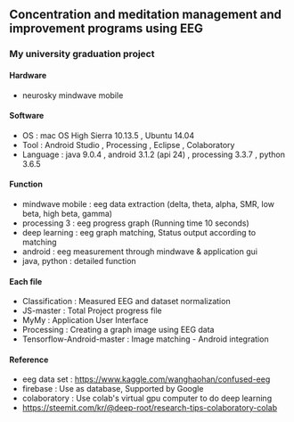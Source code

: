 ## Concentration and meditation management and improvement programs using EEG
### My university graduation project

#### Hardware
* neurosky mindwave mobile

#### Software
* OS : mac OS High Sierra 10.13.5 , Ubuntu 14.04
* Tool : Android Studio , Processing , Eclipse , Colaboratory
* Language : java 9.0.4 , android 3.1.2 (api 24) , processing 3.3.7 , python 3.6.5

#### Function
* mindwave mobile : eeg data extraction (delta, theta, alpha, SMR, low beta, high beta, gamma)
* processing 3 : eeg progress graph (Running time 10 seconds)
* deep learning : eeg graph matching, Status output according to matching
* android : eeg measurement through mindwave & application gui
* java, python : detailed function

#### Each file
* Classification : Measured EEG and dataset normalization
* JS-master : Total Project progress file
* MyMy : Application User Interface
* Processing : Creating a graph image using EEG data
* Tensorflow-Android-master : Image matching - Android integration

#### Reference
* eeg data set : https://www.kaggle.com/wanghaohan/confused-eeg
* firebase : Use as database, Supported by Google
* colaboratory : Use colab's virtual gpu computer to do deep learning
* https://steemit.com/kr/@deep-root/research-tips-colaboratory-colab
